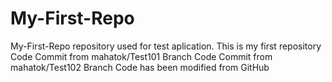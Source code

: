 # My-First-Repo
My-First-Repo repository used for test aplication. This is my first repository
Code Commit from mahatok/Test101 Branch
Code Commit from mahatok/Test102 Branch
Code has been modified from GitHub
